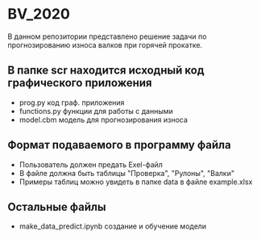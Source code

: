 # BV_2020
В данном репозитории представлено решение задачи по прогнозированию износа валков при горячей прокатке.

## В папке scr находится исходный код графического приложения
+ prog.py код граф. приложения
+ functions.py функции для работы с данными
+ model.cbm модель для прогнозирования износа

## Формат подаваемого в программу файла
+ Пользователь должен предать Exel-файл
+ В файле должна быть таблицы "Проверка", "Рулоны", "Валки"
+ Примеры таблиц можно увидеть в папке data в файле example.xlsx

## Остальные файлы
+ make_data_predict.ipynb создание и обучение модели
